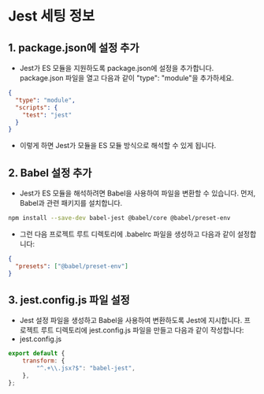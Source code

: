 # Jest 세팅 정보

## 1. package.json에 설정 추가
- Jest가 ES 모듈을 지원하도록 package.json에 설정을 추가합니다. package.json 파일을 열고 다음과 같이 "type": "module"을 추가하세요.
```json
{
  "type": "module",
  "scripts": {
    "test": "jest"
  }
}
```
- 이렇게 하면 Jest가 모듈을 ES 모듈 방식으로 해석할 수 있게 됩니다.

## 2. Babel 설정 추가
- Jest가 ES 모듈을 해석하려면 Babel을 사용하여 파일을 변환할 수 있습니다. 먼저, Babel과 관련 패키지를 설치합니다.
```bash
npm install --save-dev babel-jest @babel/core @babel/preset-env
 ```
- 그런 다음 프로젝트 루트 디렉토리에 .babelrc 파일을 생성하고 다음과 같이 설정합니다:
```json
{
  "presets": ["@babel/preset-env"]
}
```

## 3. jest.config.js 파일 설정
- Jest 설정 파일을 생성하고 Babel을 사용하여 변환하도록 Jest에 지시합니다. 프로젝트 루트 디렉토리에 jest.config.js 파일을 만들고 다음과 같이 작성합니다:
- jest.config.js
```js
export default {
    transform: {
        "^.+\\.jsx?$": "babel-jest",
    },
};
```

